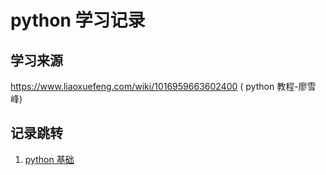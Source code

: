 # python 学习记录

## 学习来源
https://www.liaoxuefeng.com/wiki/1016959663602400 ( python 教程-廖雪峰)

## 记录跳转
1. [python 基础](https://github.com/screamsyk/Demo_syk/blob/master/Python/1-%E5%9F%BA%E7%A1%80.md)
